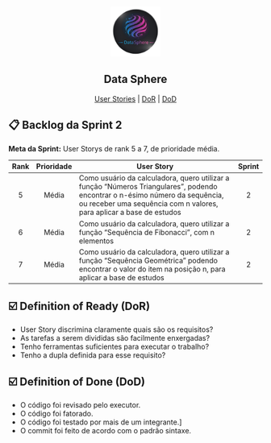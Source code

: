 <p align="center">
  <img src="../../Documentos/img/Logo_DataSphere.png" width="100"/>
  <h2 align="center"> Data Sphere </h2>
</p>

<p align="center">
  <a href ="#us"> User Stories</a>  |   
  <a href ="#dor">DoR</a>  |
  <a href ="#dod">DoD</a>
</p>


## 📋 Backlog da Sprint 2 <a id="us"></a>
**Meta da Sprint:** User Storys de rank 5 a 7, de prioridade média.

Rank | Prioridade | User Story                                                                                                                                                                                                                                                                                                       | Sprint
:--: | :--------: | ---------------------------------------------------------------------------------------------------------------------------------------------------------------------------------------------------------------------------------------------------------------------------------------------------------------- | :----:
   5 |    Média   | Como usuário da calculadora, quero utilizar a função “Números Triangulares”, podendo encontrar o n-ésimo número da sequência, ou receber uma sequência com n valores, para aplicar a base de estudos                                                                                                             | 2
   6 |    Média   | Como usuário da calculadora, quero utilizar a função “Sequência de Fibonacci”, com n elementos                                                                                                                                                                                                                   | 2
   7 |    Média   | Como usuário da calculadora, quero utilizar a função “Sequência Geométrica” podendo encontrar o valor do item na posição n, para aplicar a base de estudos                                                                                                                                                       | 2

## ☑️ Definition of Ready (DoR) <a id="dor"></a>

- User Story discrimina claramente quais são os requisitos?
- As tarefas a serem divididas são facilmente enxergadas?
- Tenho ferramentas suficientes para executar o trabalho?
- Tenho a dupla definida para esse requisito?

## ☑️ Definition of Done (DoD) <a id="dod"></a>

- O código foi revisado pelo executor.
- O código foi fatorado.
- O código foi testado por mais de um integrante.]
- O commit foi feito de acordo com o padrão sintaxe.
